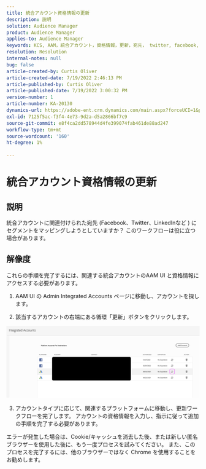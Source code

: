 ```yaml
---
title: 統合アカウント資格情報の更新
description: 説明
solution: Audience Manager
product: Audience Manager
applies-to: Audience Manager
keywords: KCS, AAM，統合アカウント，資格情報，更新，宛先， twitter, facebook, linkedin
resolution: Resolution
internal-notes: null
bug: false
article-created-by: Curtis Oliver
article-created-date: 7/19/2022 2:46:13 PM
article-published-by: Curtis Oliver
article-published-date: 7/19/2022 3:00:32 PM
version-number: 1
article-number: KA-20130
dynamics-url: https://adobe-ent.crm.dynamics.com/main.aspx?forceUCI=1&pagetype=entityrecord&etn=knowledgearticle&id=58ec9386-7107-ed11-82e4-00224809a9e0
exl-id: 7125f5ac-f3f4-4e73-9d2a-d5a2866bf7c9
source-git-commit: e8f4ca2dd578944d4fe399074fab461de88ad247
workflow-type: tm+mt
source-wordcount: '160'
ht-degree: 1%

---
```


# 統合アカウント資格情報の更新

## 説明


統合アカウントに関連付けられた宛先 (Facebook、Twitter、LinkedInなど ) にセグメントをマッピングしようとしていますか？ このワークフローは役に立つ場合があります。


## 解像度


これらの手順を完了するには、関連する統合アカウントのAAM UI と資格情報にアクセスする必要があります。



1) AAM UI の Admin Integrated Accounts ページに移動し、アカウントを探します。

2) 該当するアカウントの右端にある循環「更新」ボタンをクリックします。

![](assets/6e040206-7307-ed11-82e4-00224809a9e0.png)

3) アカウントタイプに応じて、関連するプラットフォームに移動し、更新ワークフローを完了します。 アカウントの資格情報を入力し、指示に従って追加の手順を完了する必要があります。

エラーが発生した場合は、Cookie/キャッシュを消去した後、または新しい匿名ブラウザーを使用した後に、もう一度プロセスを試みてください。 また、このプロセスを完了するには、他のブラウザーではなく Chrome を使用することをお勧めします。
